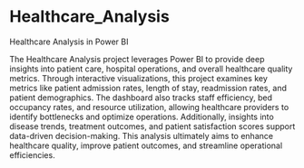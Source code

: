 # Healthcare_Analysis

Healthcare Analysis in Power BI

The Healthcare Analysis project leverages Power BI to provide deep insights into patient care, hospital operations, and overall healthcare quality metrics. Through interactive visualizations, this project examines key metrics like patient admission rates, length of stay, readmission rates, and patient demographics. The dashboard also tracks staff efficiency, bed occupancy rates, and resource utilization, allowing healthcare providers to identify bottlenecks and optimize operations. Additionally, insights into disease trends, treatment outcomes, and patient satisfaction scores support data-driven decision-making. This analysis ultimately aims to enhance healthcare quality, improve patient outcomes, and streamline operational efficiencies.







